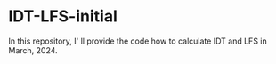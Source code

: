 # IDT-LFS-initial
In this repository, I' ll provide the code how to calculate IDT and LFS in March, 2024.
